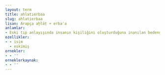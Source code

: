 ```yaml
---
layout: term
title: ahlatıerbaa
slug: ahlatierbaa
lisan: Arapça aḫlāṭ + erbaʿa
anlamlar:
- Eski tıp anlayışında insanın kişiliğini oluşturduğuna inanılan bedendeki balgam, kan, safra ve sevda ögeleri; ahlat (II)
ozellikler:
- - isim
  - eskimiş
ornekler:
- - ''
orneklerkaynak:
- - ''
---
```

